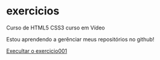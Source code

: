# exercicios
 Curso de HTML5 CSS3 curso em Vídeo

 Estou aprendendo a gerênciar meus repositórios no github!

<a href="https://andersonalexandredemelo.github.io/Documentos/Estudos curso em video/exercicios/ex001.html">Execultar o exercicio001</a>
